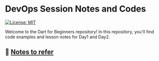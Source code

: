 # DevOps Session Notes and Codes

[![License: MIT](https://img.shields.io/badge/License-MIT-yellow.svg)](https://opensource.org/licenses/MIT)  

Welcome to the Dart for Beginners repository!  In this repository, you'll find code examples and lesson notes for Day1 and Day2.

## 📂 [Notes to refer](https://docs.google.com/document/d/1BvoqY7HLIA_mMJbvaKkZ8AHMqGeIvrIJCuuand3y2GY/edit?usp=sharing)


